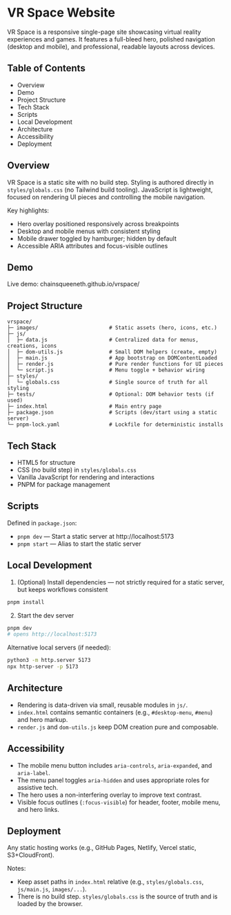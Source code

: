 # VR Space Website

VR Space is a responsive single-page site showcasing virtual reality experiences and games. It features a full-bleed hero, polished navigation (desktop and mobile), and professional, readable layouts across devices.

## Table of Contents

- Overview
- Demo
- Project Structure
- Tech Stack
- Scripts
- Local Development
- Architecture
- Accessibility
- Deployment

## Overview

VR Space is a static site with no build step. Styling is authored directly in `styles/globals.css` (no Tailwind build tooling). JavaScript is lightweight, focused on rendering UI pieces and controlling the mobile navigation.

Key highlights:
- Hero overlay positioned responsively across breakpoints
- Desktop and mobile menus with consistent styling
- Mobile drawer toggled by hamburger; hidden by default
- Accessible ARIA attributes and focus-visible outlines

## Demo

Live demo: chainsqueeneth.github.io/vrspace/

## Project Structure

```
vrspace/
├─ images/                       # Static assets (hero, icons, etc.)
├─ js/
│  ├─ data.js                    # Centralized data for menus, creations, icons
│  ├─ dom-utils.js               # Small DOM helpers (create, empty)
│  ├─ main.js                    # App bootstrap on DOMContentLoaded
│  ├─ render.js                  # Pure render functions for UI pieces
│  └─ script.js                  # Menu toggle + behavior wiring
├─ styles/
│  └─ globals.css                # Single source of truth for all styling
├─ tests/                        # Optional: DOM behavior tests (if used)
├─ index.html                    # Main entry page
├─ package.json                  # Scripts (dev/start using a static server)
└─ pnpm-lock.yaml                # Lockfile for deterministic installs
```

## Tech Stack

- HTML5 for structure
- CSS (no build step) in `styles/globals.css`
- Vanilla JavaScript for rendering and interactions
- PNPM for package management

## Scripts

Defined in `package.json`:

- `pnpm dev` — Start a static server at http://localhost:5173
- `pnpm start` — Alias to start the static server

## Local Development

1) (Optional) Install dependencies — not strictly required for a static server, but keeps workflows consistent
```sh
pnpm install
```

2) Start the dev server
```sh
pnpm dev
# opens http://localhost:5173
```

Alternative local servers (if needed):
```sh
python3 -m http.server 5173
npx http-server -p 5173
```

## Architecture

- Rendering is data-driven via small, reusable modules in `js/`.
- `index.html` contains semantic containers (e.g., `#desktop-menu`, `#menu`) and hero markup.
- `render.js` and `dom-utils.js` keep DOM creation pure and composable.

## Accessibility

- The mobile menu button includes `aria-controls`, `aria-expanded`, and `aria-label`.
- The menu panel toggles `aria-hidden` and uses appropriate roles for assistive tech.
- The hero uses a non-interfering overlay to improve text contrast.
 - Visible focus outlines (`:focus-visible`) for header, footer, mobile menu, and hero links.

## Deployment

Any static hosting works (e.g., GitHub Pages, Netlify, Vercel static, S3+CloudFront).

Notes:
- Keep asset paths in `index.html` relative (e.g., `styles/globals.css`, `js/main.js`, `images/...`).
- There is no build step. `styles/globals.css` is the source of truth and is loaded by the browser.
